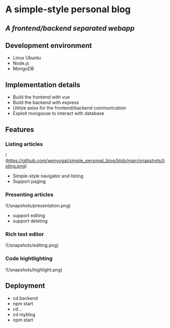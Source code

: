 # A simple-style personal blog
*A frontend/backend separated webapp*
---
## Development environment
+ Linux Ubuntu
+ Node.js
+ MongoDB
## Implementation details
+ Build the frontend with vue
+ Build the backend with express
+ Utilize axios for the frontend/backend communication
+ Exploit mongoose to interact with database
## Features
### Listing articles
!(https://github.com/wenyugai/simple_personal_blog/blob/main/snapshots/listing.png)
+ Simple-style navigator and listing
+ Support paging
### Presenting articles
!(/snapshots/presentation.png)
+ support editing
+ support deleting
### Rich text editor
!(/snapshots/editing.png)
### Code hightlighting
!(/snapshots/highlight.png)
## Deployment
+ cd backend
+ npm start
+ cd ..
+ cd myblog
+ npm start

